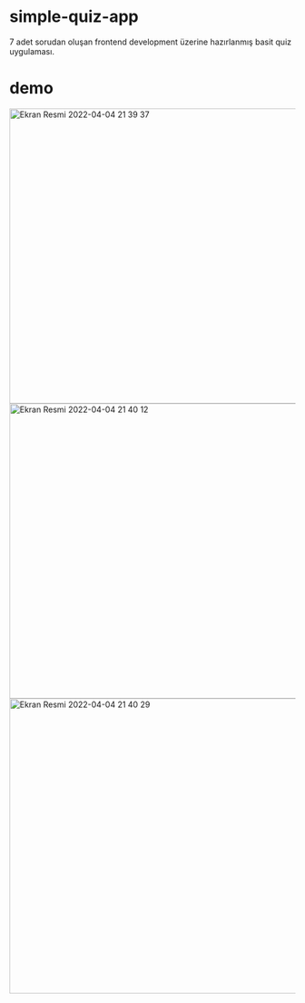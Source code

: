 # simple-quiz-app

7 adet sorudan oluşan frontend development üzerine hazırlanmış basit quiz uygulaması.
# demo
<img width="520" alt="Ekran Resmi 2022-04-04 21 39 37" src="https://user-images.githubusercontent.com/96014554/161610228-f8f99b12-7040-48d9-9550-4df471e53c6e.png">
<img width="520" alt="Ekran Resmi 2022-04-04 21 40 12" src="https://user-images.githubusercontent.com/96014554/161610252-f7a75fd8-06e0-484a-a744-d80971ff84ac.png">
<img width="520" alt="Ekran Resmi 2022-04-04 21 40 29" src="https://user-images.githubusercontent.com/96014554/161610265-b07bf8ac-cfa3-4a9d-a974-087d4999c589.png">
